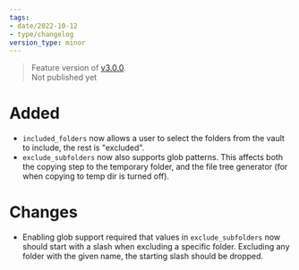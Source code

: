 ```yaml
---
tags:
- date/2022-10-12
- type/changelog
version_type: minor
---
```

   
> Feature version of [v3.0.0](../Changelog/v3.0.0.md).    
> Not published yet   
   
   
# Added   
   
- `included_folders` now allows a user to select the folders from the vault to include, the rest is "excluded".    
- `exclude_subfolders`  now also supports glob patterns. This affects both the copying step to the temporary folder, and the file tree generator (for when copying to temp dir is turned off).   
   
# Changes   
   
- Enabling glob support required that values in `exclude_subfolders`  now should start with a slash when excluding a specific folder. Excluding any folder with the given name, the starting slash should be dropped.